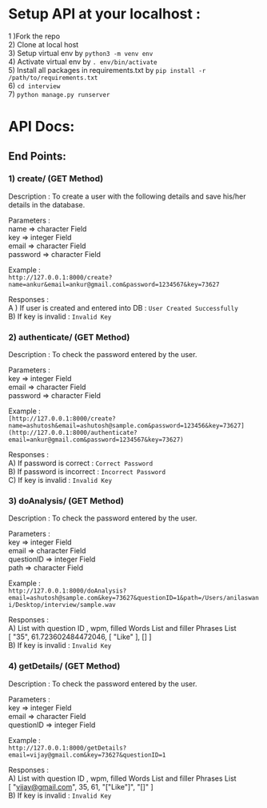 # Setup API at your localhost : 
  1 )Fork the repo <br/>
  2) Clone at local host <br/>
  3) Setup virtual env by `python3 -m venv env`<br/>
  4) Activate virtual env by `. env/bin/activate`<br/>
  5) Install all packages in requirements.txt by `pip install -r /path/to/requirements.txt` <br/>
  6) `cd interview`<br/>
  7) `python manage.py runserver`

# API Docs:

## End Points:

### 1) create/ (GET Method)
  Description : To create a user with the following details and save his/her details in the database.
  
  Parameters : <br />
  name => character Field<br />
  key => integer Field<br />
  email => character Field<br />
  password => character Field<br />
  
  Example : <br />
  `http://127.0.0.1:8000/create?name=ankur&email=ankur@gmail.com&password=1234567&key=73627`<br />
  
  Responses : <br />
  A ) If user is created and entered into DB : `User Created Successfully`<br />
  B) If key is invalid : `Invalid Key`<br />

### 2) authenticate/ (GET Method)
  Description : To check the password entered by the user.
  
  Parameters : <br />
  key => integer Field<br />
  email => character Field<br />
  password => character Field<br />
  
  Example : <br />
  `[http://127.0.0.1:8000/create?name=ashutosh&email=ashutosh@sample.com&password=123456&key=73627](http://127.0.0.1:8000/authenticate?email=ankur@gmail.com&password=1234567&key=73627)`<br />
  
  Responses : <br />
  A) If password is correct : `Correct Password`<br />
  B) If password is incorrect : `Incorrect Password`<br />
  C) If key is invalid : `Invalid Key`<br />
  
  ### 3) doAnalysis/ (GET Method)
  Description : To check the password entered by the user.
  
  Parameters : <br />
  key => integer Field<br />
  email => character Field<br />
  questionID => integer Field<br />
  path => character Field<br />
  
  Example : <br />
  `http://127.0.0.1:8000/doAnalysis?email=ashutosh@sample.com&key=73627&questionID=1&path=/Users/anilaswani/Desktop/interview/sample.wav`<br />
  
  Responses : <br />
  A) List with question ID , wpm, filled Words List and filler Phrases List<br />
  [
    "35",
    61.723602484472046,
    [
        "Like"
    ],
    []
]
<br/>
  B) If key is invalid : `Invalid Key`<br />
  
  ### 4) getDetails/ (GET Method)
  Description : To check the password entered by the user.
  
  Parameters : <br />
  key => integer Field<br />
  email => character Field<br />
  questionID => integer Field<br />
  
  Example : <br />
  `http://127.0.0.1:8000/getDetails?email=vijay@gmail.com&key=73627&questionID=1`
  
  Responses : <br/>
  A) List with question ID , wpm, filled Words List and filler Phrases List<br />
  [
    "vijay@gmail.com",
    35,
    61,
    "[\"Like\"]",
    "[]"
] <br/>
B) If key is invalid : `Invalid Key`<br />
